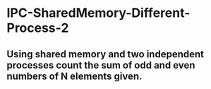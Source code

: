 # IPC-SharedMemory-Different-Process-2

## Using shared memory and two independent processes count the sum of odd and even numbers of N elements given. 
